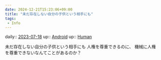 ```yaml
---
date: 2024-12-21T15:23:06+09:00
title: "未だ存在しない自分の子供という相手にも"
tags:
 - Info
---
```


daily:: [2023-07-18](/Daily_Note/2023-07-18.md)
up:: [Android](../Bar/Novel/Topics/Android.md)
up:: [Human](../Bar/Novel/Topics/Human.md)

未だ存在しない自分の子供という相手にも
人権を尊重できるのに、
機械に人権を尊重できないなんてことがあるのか？
